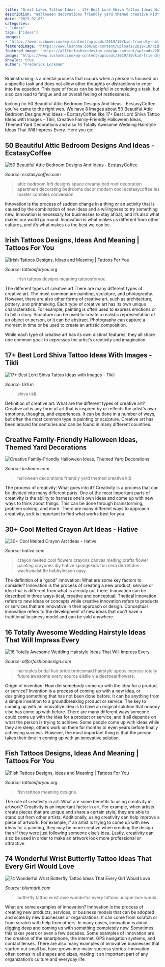 ```yaml
---
title: "Great Lakes Tattoo Ideas : 17+ Best Lord Shiva Tattoo Ideas With Images"
description: "Halloween decorations friendly yard themed creative kid"
date: "2023-02-03"
categories:
- "ideas"
tags: ["ideas"]
images:
- "https://www.lushome.com/wp-content/uploads/2019/10/kid-friendly-halloween-decorations-13.jpg"
featuredImage: "https://www.lushome.com/wp-content/uploads/2019/10/kid-friendly-halloween-decorations-13.jpg"
featured_image: "https://allforfashiondesign.com/wp-content/uploads/2016/09/ba-4-600x899.jpg"
image: "https://www.lushome.com/wp-content/uploads/2019/10/kid-friendly-halloween-decorations-13.jpg"
ShowToc: true
author: "Frederick Lockman"
---
```



Brainstroming is a mental process that occurs when a person is focused on a specific task and does not allow other thoughts or distractions to enter into the equation. This type of focus can be helpful in completing a task, but also can lead to fatigue and an overall feeling of restlessness.

	

		
looking for 50 Beautiful Attic Bedroom Designs And Ideas - EcstasyCoffee you've came to the right web. We have 8 Images about 50 Beautiful Attic Bedroom Designs And Ideas - EcstasyCoffee like 17+ Best Lord Shiva Tattoo Ideas with Images - Tikli, Creative Family-Friendly Halloween Ideas, Themed Yard Decorations and also 16 Totally Awesome Wedding Hairstyle Ideas That Will Impress Every. Here you go:
		
    
## 50 Beautiful Attic Bedroom Designs And Ideas - EcstasyCoffee

<img loading=lazy src="http://www.ecstasycoffee.com/wp-content/uploads/2016/10/dreamy-loft-room.jpg" onerror="this.onerror=null;this.src='https://tse2.mm.bing.net/th?id=OIP.6qK1fGUOKj_YsZ61ed-RZQHaLI&amp;pid=15.1';" alt="50 Beautiful Attic Bedroom Designs And Ideas - EcstasyCoffee">

_Source: ecstasycoffee.com_

>attic bedroom loft designs space dreamy bed roof decoration apartment decorating bedrooms decor modern cool ecstasycoffee les master combles conversion. 

	

Innovation is the process of sudden change in a thing or an activity that is caused by the combination of new ideas and a willingness to try something new. Innovation is necessary for businesses to stay afloat, and it’s also what makes our world go round. Innovation is what makes us different from other cultures, and it’s what makes us the best we can be.

    
## Irish Tattoos Designs, Ideas And Meaning | Tattoos For You

<img loading=lazy src="http://www.tattoosforyou.org/wp-content/uploads/2013/09/Irish-Tattoos.jpg" onerror="this.onerror=null;this.src='https://tse2.mm.bing.net/th?id=OIP.g3j0J4SO1eTzMo4AS47E-AHaJ4&amp;pid=15.1';" alt="Irish Tattoos Designs, Ideas and Meaning | Tattoos For You">

_Source: tattoosforyou.org_

>irish tattoos designs meaning tattoosforyou. 

	

The different types of creative art
There are many different types of creative art. The most common are painting, sculpture, and photography. However, there are also other forms of creative art, such as architecture, pottery, and printmaking.
Each type of creative art has its own unique characteristics. For example, painting is often used to express emotions or to tell a story. Sculpture can be used to create a realistic representation of an object or person, or it can be abstract. Photography can capture a moment in time or be used to create an artistic composition.

While each type of creative art has its own distinct features, they all share one common goal: to expresses the artist’s creativity and imagination.

    
## 17+ Best Lord Shiva Tattoo Ideas With Images - Tikli

<img loading=lazy src="https://www.tikli.in/wp-content/uploads/2021/05/Lord-Shiva-Tattoo-8-1-768x960.jpg" onerror="this.onerror=null;this.src='https://tse3.mm.bing.net/th?id=OIP.3q5aiFBvBDjTVYidEXCGKgHaJQ&amp;pid=15.1';" alt="17+ Best Lord Shiva Tattoo Ideas with Images - Tikli">

_Source: tikli.in_

>shiva tikli. 

	

Definition of creative art: What are the different types of creative art?
Creative art is any form of art that is inspired by or reflects the artist's own emotions, thoughts, and experiences. It can be done in a number of ways, but often the most common type is painting or sculpture. Creative art has been around for centuries and can be found in many different countries.

    
## Creative Family-Friendly Halloween Ideas, Themed Yard Decorations

<img loading=lazy src="https://www.lushome.com/wp-content/uploads/2019/10/kid-friendly-halloween-decorations-13.jpg" onerror="this.onerror=null;this.src='https://tse3.mm.bing.net/th?id=OIP.A6quh2tRypanKzE0GgdMaAAAAA&amp;pid=15.1';" alt="Creative Family-Friendly Halloween Ideas, Themed Yard Decorations">

_Source: lushome.com_

>halloween decorations friendly yard themed creative kid. 

	

The process of creativity: What goes into it?
Creativity is a process that can be divided into many different parts. One of the most important parts of creativity is the ability to harness one's own ideas and come up with new ways to think about things. This can be done through brainstorming, problem solving, and more. There are many different ways to approach creativity, so it is important to find what works best for you.

    
## 30+ Cool Melted Crayon Art Ideas - Hative

<img loading=lazy src="https://hative.com/wp-content/uploads/2014/04/melted-crayon-art/15-flowers.jpg" onerror="this.onerror=null;this.src='https://tse4.mm.bing.net/th?id=OIP.p_TA_XRZ23g6XZfcSJzzNwHaJ6&amp;pid=15.1';" alt="30+ Cool Melted Crayon Art Ideas - Hative">

_Source: hative.com_

>crayon melted cool flowers crayons canvas melting crafts flower painting crayones diy hative spongekids fun cera derretidos wachsmalstifte hobbylesson easy. 

	

The definition of a “good” innovation: What are some key factors to consider?
Innovation is the process of creating a new product, service or idea that is different from what is already out there. Innovation can be described in three ways-tical, creative and conceptual. Thetical innovation refers to new ideas or concepts while creative innovation refers to products or services that are innovative in their approach or design. Conceptual innovation refers to the development of new ideas that don't have a traditional business model and can be sold anywhere.

    
## 16 Totally Awesome Wedding Hairstyle Ideas That Will Impress Every

<img loading=lazy src="https://allforfashiondesign.com/wp-content/uploads/2016/09/ba-4-600x899.jpg" onerror="this.onerror=null;this.src='https://tse3.mm.bing.net/th?id=OIP.fOvgbJBexzskj2VAkCTiygHaLG&amp;pid=15.1';" alt="16 Totally Awesome Wedding Hairstyle Ideas That Will Impress Every">

_Source: allforfashiondesign.com_

>hairstyles bridal hair bride bridesmaid hairstyle updos impress totally future awesome every source elstile via deerpearlflowers. 

	

Origin of invention: How did somebody come up with the idea for a product or service?
Invention is a process of coming up with a new idea, or designing something that has not been done before. It can be anything from a simple invention to a groundbreaking product or service. The key to coming up with an innovative idea is to have an original solution that nobody else has come up with before. There are many different ways someone could come up with the idea for a product or service, and it all depends on what the person is trying to achieve. Some people come up with ideas while they are sleep, others work on them for months or even years before finally achieving success. However, the most important thing is that the person takes their time in coming up with an innovative solution.

    
## Fish Tattoos Designs, Ideas And Meaning | Tattoos For You

<img loading=lazy src="http://www.tattoosforyou.org/wp-content/uploads/2013/10/Fish-Tattoos-Photos.jpg" onerror="this.onerror=null;this.src='https://tse4.mm.bing.net/th?id=OIP.VbYz6-etChceTbshXXWgnwHaLH&amp;pid=15.1';" alt="Fish Tattoos Designs, Ideas and Meaning | Tattoos For You">

_Source: tattoosforyou.org_

>fish tattoos meaning designs. 

	

The role of creativity in art: What are some benefits to using creativity in artwork?
Creativity is an important factor in art. For example, when artists create pieces that are unique and share a certain style, they are able to stand out from other artists. Additionally, using creativity can help improve a piece of artwork. For example, if an artist is trying to come up with new ideas for a painting, they may be more creative when creating the design than if they were just following someone else’s idea. Lastly, creativity can also be used in order to make an artwork look more professional or attractive.

    
## 74 Wonderful Wrist Butterfly Tattoo Ideas That Every Girl Would Love

<img loading=lazy src="https://www.blurmark.com/wp-content/uploads/2017/05/Butterfly-On-Rose.jpg" onerror="this.onerror=null;this.src='https://tse1.mm.bing.net/th?id=OIP.hAM2o6DQmtOfhUjHpp0H2gHaJ4&amp;pid=15.1';" alt="74 Wonderful Wrist Butterfly Tattoo Ideas That Every Girl Would Love">

_Source: blurmark.com_

>butterfly tattoo wrist rose wonderful every tattoos unique lace would. 

	

What are some examples of innovation?
Innovation is the process of creating new products, services, or business models that can be adopted and scale by new businesses or organizations. It can come from scratch or from scratch with help from others. In many cases, innovation is about digging deep and coming up with something completely new. Sometimes this takes years or even a few decades. 
Some examples of innovation are the creation of the smartphone, the internet, GPS navigation systems, and contact lenses. There are also many examples of innovative businesses that started out small but have grown into major success stories. Innovation often comes in all shapes and sizes, making it an important part of any organization’s culture and everyday life.

